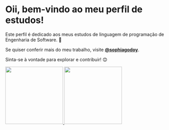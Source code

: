 # Oii, bem-vindo ao meu perfil de estudos!

Este perfil é dedicado aos meus estudos de linguagem de programação de Engenharia de Software. 🚀

Se quiser conferir mais do meu trabalho, visite **[@sophiagodoy](https://github.com/sophiagodoy)**.

Sinta-se à vontade para explorar e contribuir! 😊

<div>
  <a href="[https://github.com/sophiagodoy](https://github.com/sophiagodoyestudos)">
  <img height="180em" src="https://github-readme-stats.vercel.app/api?username=sophiagodoyestudos&show_icons=true&theme=dracula&include_all_commits=true&count_private=true"/>
  <img height="180em" src="https://github-readme-stats.vercel.app/api/top-langs/?username=sophiagodoyestudos&layout=compact&langs_count=16&theme=dracula"/>         
   
